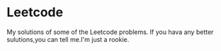 # Leetcode
My solutions of some of the Leetcode problems.
If you hava any better sulutions,you can tell me.I'm just a rookie.

